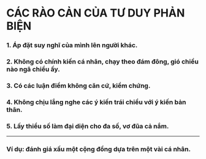 # CÁC RÀO CẢN CỦA TƯ DUY PHẢN BIỆN

### 1. Áp đặt suy nghĩ của mình lên người khác.
### 2. Không có chính kiến cá nhân, chạy theo đám đông, gió chiều nào ngã chiều ấy.
### 3. Có các luận điểm không căn cứ, kiểm chứng.
### 4. Không chịu lắng nghe các ý kiến trái chiều với ý kiến bản thân.
### 5. Lấy thiểu số làm đại diện cho đa số, vơ đũa cả nắm.
-----------
### Ví dụ: đánh giá xấu một cộng đồng dựa trên một vài cá nhân.